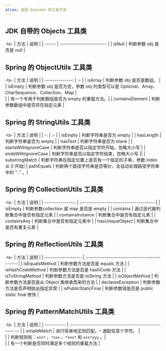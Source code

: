 ```yaml
---
alias: 返回 boolean 的工具方法
---
```



## JDK 自带的 Objects 工具类

-tx-
|   方法 | 说明                     |
| -----: | :----------------------- |
| isNull | 判断参数 obj 是否是 null |

## Spring 的 ObjectUtils 工具类

-tx-
| 方法            | 说明 |
| --------------: | :- |
| isArray         | 判断参数 obj 是否是数组。 |
| isEmpty         | 判断参数 obj 是否为空，参数 obj 的类型可以是 Optional、Array、CharSequence、Collection、Map | \
|                 | 有一个专用于判断数组是否为 empty 的重载方法。|
| containsElement | 判断参数数组中是否存在指定元素 |

## Spring 的 StringUtils 工具类

-tx-
| 方法 | 说明 |
| -: | :- |
| isEmpty              | 判断字符串是否为 empty |
| hasLength            | 判断字符串是否为 empty |
| hasText              | 判断字符串是否为 blank |
| startsWithIgnoreCase | 判断字符串是否以指定字符开始，忽略大小写 |
| endsWithIgnoreCase   | 判断字符串是否以指定字符结束，忽略大小写 ||
| substringMatch       | 判断字符串在指定位置上是否有一个指定的子串，参数 index 从 0 开始|
| pathEquals           | 判断两个路径字符串是否等价，会自动处理路径字符串中的 ".." 。|

## Spring 的 CollectionUtils 工具类

-tx-
| 方法             | 说明                                   |
| ---------------: | :------------------------------------- |
| isEmpty          | 判断参数collection 或 map 是否是 empty |
| contains         | 通过迭代器判断集合中是否有指定元素     |
| containsInstance | 判断集合中是否有指定元素               |
| containsAny      | 判断集合中是否有指定元素中             |
| hasUniqueObject  | 判断集合中是否有重复元素               |

## Spring 的 ReflectionUtils 工具类

-tx-
| 方法                | 说明                                         |
| ------------------: | :------------------------------------------- |
| isEqualsMethod      | 判断参数方法是否是 equals 方法               |
| isHashCodeMethod    | 判断参数方法是否是 hashCode 方法             |
| isToStringMethod    | 判断参数方法是否是 toString 方法             |
| isObjectMethod      | 判断参数方法是否是从 Object 类继承而来的方法 |
| declaresException   | 判断参数方法是否声明抛出指定异常             |
| isPublicStaticFinal | 判断参数域是否是 public static final 修饰    |

## Spring 的 PatternMatchUtils 工具类

-tx-
| 方法        | 说明                                                  |
| ----------: | :---------------------------------------------------- |
| simpleMatch | 进行简单地正则匹配。`*` 通配任意个字符。              | \
|             | 判断规则有：`xxx*` 、`*xxx` 、`*xxx*` 和 `xxx*yyy` 。| \
|             | 有一个判断是否同时满足多个规则的重载方法              |

